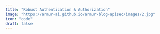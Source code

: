 ```yaml
---
title: "Robust Authentication & Authorization"
image: "https://armur-ai.github.io/armur-blog-apisec/images/2.jpg"
icon: "code"
draft: false
---
```



